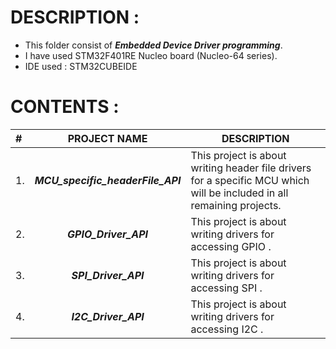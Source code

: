 # DESCRIPTION  :

- This folder consist of ***Embedded Device Driver programming***.
- I have used STM32F401RE Nucleo board (Nucleo-64 series).
- IDE used : STM32CUBEIDE

# CONTENTS  :

| # |  PROJECT NAME | DESCRIPTION |
| :--- | :------------: | ----------- |
|  1.  |  ***MCU_specific_headerFile_API***  |  This project is about writing header file drivers for a specific MCU which will be included in all remaining projects. |
|  2.  |  ***GPIO_Driver_API***  |  This project is about writing drivers for accessing GPIO .  |
|  3.  |  ***SPI_Driver_API***  |  This project is about writing drivers for accessing SPI .  |
|  4.  |   ***I2C_Driver_API***  |  This project is about writing drivers for accessing I2C .  |
